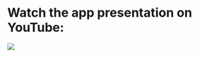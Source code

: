 <h1> Watch the app presentation on YouTube: </h1>

[![](https://markdown-videos-api.jorgenkh.no/youtube/DOf2-2zL30c.gif)](https://youtu.be/DOf2-2zL30c.gif)
